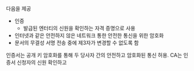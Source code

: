다음을 제공
- 인증
	- 발급된 엔터티의 신원을 확인하는 자격 증명으로 사용
- 인터넷과 같은 안전하지 않은 네트워크 통한 안전한 통신을 위한 암호화
- 문서의 무결성 서명 전송 중에 제3자가 변경할 수 없도록 함

인증서는 공개 키 암호화를 통해 두 당사자 간의 안전하고 암호화된 통신 허용. CA는 인증서 신청자의 신원 확인하고 